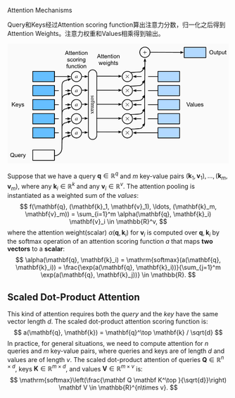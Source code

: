 Attention Mechanisms

Query和Keys经过Attention scoring function算出注意力分数，归一化之后得到Attention Weights。注意力权重和Values相乘得到输出。

![image-20211013210912202](Transformer.assets/image-20211013210912202.png)

Suppose that we have a query $\mathbf{q} \in \mathbb{R}^q$ and $m$ key-value pairs $(\mathbf{k}_1, \mathbf{v}_1), \ldots, (\mathbf{k}_m, \mathbf{v}_m)$, where any $\mathbf{k}_i \in \mathbb{R}^k$ and any $\mathbf{v}_i \in \mathbb{R}^v$. The attention pooling is instantiated as a weighted sum of the *values*:
$$
f(\mathbf{q}, (\mathbf{k}_1, \mathbf{v}_1), \ldots, (\mathbf{k}_m, \mathbf{v}_m)) = \sum_{i=1}^m \alpha(\mathbf{q}, \mathbf{k}_i) \mathbf{v}_i \in \mathbb{R}^v,
$$
where the attention weight(scalar) $\alpha(\mathbf{q}, \mathbf{k}_i)$ for $\mathbf{v}_i$ is computed over $\mathbf{q}, \mathbf{k}_i$ by the softmax operation of an attention scoring function $a$ that maps **two vectors** to a **scalar**:
$$
\alpha(\mathbf{q}, \mathbf{k}_i) = \mathrm{softmax}(a(\mathbf{q}, \mathbf{k}_i)) = \frac{\exp(a(\mathbf{q}, \mathbf{k}_i))}{\sum_{j=1}^m \exp(a(\mathbf{q}, \mathbf{k}_j))} \in \mathbb{R}.
$$

## Scaled Dot-Product Attention

This kind of attention requires both the *query* and the *key* have the same vector length $d$. The scaled dot-product attention scoring function is:
$$
a(\mathbf{q}, \mathbf{k}) = \mathbf{q}^\top \mathbf{k} / \sqrt{d}
$$
In practice, for general situations, we need to compute attention for $n$ queries and $m$ key-value pairs, where queries and keys are of length $d$ and values are of length $v$. The scaled dot-product attention of queries $\mathbf Q\in\mathbb R^{n\times d}$, keys $\mathbf K \in \mathbb R ^ {m \times d}$, and values $\mathbf V\in\mathbb R^{m\times v}$ is:
$$
\mathrm{softmax}\left(\frac{\mathbf Q \mathbf K^\top }{\sqrt{d}}\right) \mathbf V \in \mathbb{R}^{n\times v}.
$$
